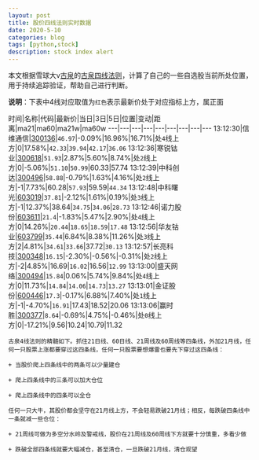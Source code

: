 ```yaml
---
layout: post
title: 股价四线法则实时数据
date: 2020-5-10
categories: blog
tags: [python,stock]
description: stock index alert
---
```



本文根据雪球大v[古泉](https://xueqiu.com/u/7148646888)的[古泉四线法则](https://xueqiu.com/7148646888/130498192)，计算了自己的一些自选股当前所处位置，用于持续追踪验证，帮助自己进行判断。

**说明**：下表中4线对应取值为`红色`表示最新价处于对应指标上方，属正面

时间|名称|代码|最新价|当日|3日|5日|位置|变动|距离|ma21|ma60|ma21w|ma60w
---|---|---|---|---|---|---|---|---
13:12:30|信维通信|[300136](https://xueqiu.com/S/SZ300136)|`46.97`|-0.09%|16.96%|16.71%|处`4`线上方|0|17.58%|`42.33`|`39.94`|`42.17`|`36.06`
13:12:36|寒锐钴业|[300618](https://xueqiu.com/S/SZ300618)|`51.93`|2.87%|5.60%|8.74%|处`2`线上方|0|-5.06%|`51.10`|`50.99`|60.33|57.74
13:12:39|中科创达|[300496](https://xueqiu.com/S/SZ300496)|`58.88`|-0.79%|1.63%|4.16%|处`2`线上方|-1|7.73%|60.28|`57.93`|59.59|`44.34`
13:12:48|中科曙光|[603019](https://xueqiu.com/S/SH603019)|`37.81`|-2.12%|1.61%|0.19%|处`3`线上方|-1|12.37%|38.64|`34.75`|`34.06`|`28.73`
13:12:46|诺力股份|[603611](https://xueqiu.com/S/SH603611)|`21.4`|-1.83%|5.47%|2.90%|处`4`线上方|0|14.26%|`20.44`|`18.65`|`18.59`|`17.48`
13:12:56|华友钴业|[603799](https://xueqiu.com/S/SH603799)|`35.44`|6.84%|8.38%|11.26%|处`3`线上方|2|4.81%|`34.61`|`33.66`|37.72|`30.13`
13:12:57|长亮科技|[300348](https://xueqiu.com/S/SZ300348)|`16.15`|-2.30%|-0.56%|-0.31%|处`2`线上方|-2|4.85%|16.69|`16.02`|16.56|`12.99`
13:13:00|盛天网络|[300494](https://xueqiu.com/S/SZ300494)|`15.84`|0.06%|5.74%|9.84%|处`4`线上方|0|11.73%|`14.84`|`14.06`|`14.73`|`13.27`
13:13:01|金证股份|[600446](https://xueqiu.com/S/SH600446)|`17.3`|-0.17%|6.88%|7.40%|处`1`线上方|-1|-4.70%|`16.91`|17.43|18.52|20.06
13:13:06|赢时胜|[300377](https://xueqiu.com/S/SZ300377)|`8.64`|-0.69%|4.75%|-0.46%|处`0`线上方|0|-17.21%|9.56|10.24|10.79|11.32

```
古泉4线法则的精髓如下。抓住21日线、60日线、21周线及60周线等四条线，外加21月线，任何一只股票上涨都要穿过这四条线，任何一只股票要想爆雷也要先下穿过这四条线：

+ 当股价爬上四条线中的两条可以少量建仓

+ 爬上四条线中的三条可以加大仓位

+ 爬上四条线中的四条可以全仓

任何一只大牛，其股价都会坚守在21月线上方，不会轻易跌破21月线；相反，每跌破四条线中一条就减一些仓位：

+ 21周线可做为多空分水岭及警戒线，股价在21周线及60周线下方就要十分慎重，多看少做

+ 跌破全部四条线就要大幅减仓，甚至清仓，一旦跌破21月线，清仓观望
```